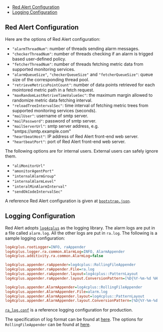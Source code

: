 - [Red Alert Configuration](#red-alert-configuration)
- [Logging Configuration](#logging-configuration)

## Red Alert Configuration ##

Here are the options of Red Alert configuration:

- `"alarmThreadNum"`: number of threads sending alarm messages.
- `"checkerThreadNum"`: number of threads checking if an alarm is trigged based user-defined policy.
- `"fetcherThreadNum"`: number of threads fetching metric data from supported monitoring services.
- `"alarmQueueSize"`, `"checkerQueueSize"` and `"fetcherQueueSize"`: queue size of the corresponding thread pool.
- `"retrieveMetricsPointCount"`: number of data points retrieved for each mointored metric path in a fetch request.
- `"maxRandomLastRetriveTimeValueSec"`: the maximum margin allowed to randomize metric data fetching interval.
- `"reloadTreeIntervalSec"`: time interval of fetching metric trees from supported monitoring services (seconds).
- `"mailUser"`:  username of smtp server.
- `"mailPassword"`: password of smtp server.
- `"mailServerUrl"`: smtp server address, e.g. "smtps://smtp.example.com"
- `"heartbeatHost"`: IP address of Red Alert front-end web server.
- `"heartbeatPort"`: port of Red Alert front-end web server.

The following options are for internal users. External users can safely ignore them.

- `"aliMonitorUrl"`
- `"amonitorAgentPort"`
- `"internalAlarmGroup"`
- `"internalAlarmLevel"`
- `"interalMinAlarmInterval"`
- `"sendOkCodeIntervalSec"` 

A reference Red Alert configuration is given at [`bootstrap.json`](conf/bootstrap.json).

## Logging Configuration ##

Red Alert adopts [`log4cplus`](https://github.com/log4cplus/log4cplus/) as the logging library.
The alarm logs are put in a file called `alarm.log`. All the other logs are put in `ra.log`.
The following is a sample logging configuration:

```ini
log4cplus.rootLogger=INFO, raAppender
log4cplus.logger.ra.common.AlarmLog=INFO, AlarmAppender
log4cplus.additivity.ra.common.AlarmLog=false

log4cplus.appender.raAppender=log4cplus::RollingFileAppender
log4cplus.appender.raAppender.File=ra.log
log4cplus.appender.raAppender.layout=log4cplus::PatternLayout
log4cplus.appender.raAppender.layout.ConversionPattern=[%D{%Y-%m-%d %H:%M:%Q}] [%p] [%T,%F -- %M:%L] %m%n

log4cplus.appender.AlarmAppender=log4cplus::RollingFileAppender
log4cplus.appender.AlarmAppender.File=alarm.log
log4cplus.appender.AlarmAppender.layout=log4cplus::PatternLayout
log4cplus.appender.AlarmAppender.layout.ConversionPattern=[%D{%Y-%m-%d %H:%M:%Q}] [%p] [%T,%F -- %M:%L] %m%n
```

[`ra_log.conf`](/conf/ra_log.conf) is a reference logging configuration for production.

The specification of log format can be found at
[here](http://log4cplus.sourceforge.net/docs/html/classlog4cplus_1_1PatternLayout.html#details).
The options for `RollingFileAppender` can be found at
[here](http://log4cplus.sourceforge.net/docs/html/classlog4cplus_1_1RollingFileAppender.html#details).
